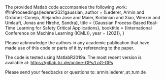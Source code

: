 The provided Matlab code accompanies the following work:
@InProceedings{lederer2021gaussian,
  author    = {Lederer, Armin and  Ordonez-Conejo, Alejandro Jose and Maier, Korbinian and Xiao, Wenxin and Umlauft, Jonas and Hirche, Sandra},
  title     = {Gaussian Process-Based Real-Time Learning for Safety Critical Applications},
  booktitle = {International Conference on Machine Learning (ICML)},
  year      = {2021},
}

Please acknowledge the authors in any academic publication that have made
use of this code or parts of it by referencing to the paper.

The code is tested using MatlabR2019a. The most recent version is available at: https://gitlab.lrz.de/online-GPs/LoG-GPs


Please send your feedbacks or questions to:
armin.lederer_at_tum.de
